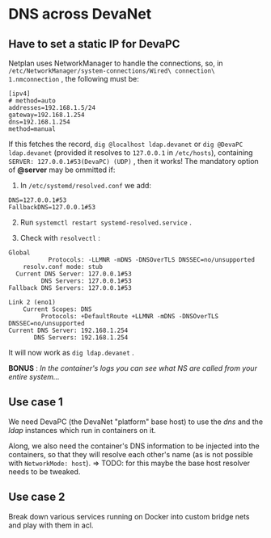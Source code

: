 # DNS across DevaNet

## Have to set a static IP for DevaPC

Netplan uses NetworkManager to handle the connections, so, in `/etc/NetworkManager/system-connections/Wired\ connection\ 1.nmconnection` , the following must be:

```
[ipv4]
# method=auto
addresses=192.168.1.5/24
gateway=192.168.1.254
dns=192.168.1.254
method=manual
```

If this fetches the record, `dig @localhost ldap.devanet` or `dig @DevaPC ldap.devanet` (provided it resolves to `127.0.0.1` in `/etc/hosts`), containing `SERVER: 127.0.0.1#53(DevaPC) (UDP)` , then it works!
The mandatory option of __@server__ may be ommitted if:

1. In `/etc/systemd/resolved.conf` we add:
```
DNS=127.0.0.1#53
FallbackDNS=127.0.0.1#53
```

2. Run `systemctl restart systemd-resolved.service` .

3. Check with `resolvectl` :

```
Global
           Protocols: -LLMNR -mDNS -DNSOverTLS DNSSEC=no/unsupported
    resolv.conf mode: stub
  Current DNS Server: 127.0.0.1#53
         DNS Servers: 127.0.0.1#53
Fallback DNS Servers: 127.0.0.1#53

Link 2 (eno1)
    Current Scopes: DNS
         Protocols: +DefaultRoute +LLMNR -mDNS -DNSOverTLS DNSSEC=no/unsupported
Current DNS Server: 192.168.1.254
       DNS Servers: 192.168.1.254
```

It will now work as `dig ldap.devanet` .

**BONUS** : _In the container's logs you can see what NS are called from your entire system..._

## Use case 1

We need DevaPC (the DevaNet "platform" base host) to use the *dns* and the *ldap* instances which run in containers on it.

Along, we also need the container's DNS information to be injected into the containers, so that they will resolve each other's name (as is not possible with `NetworkMode: host`). => TODO: for this maybe the base host resolver needs to be tweaked.

## Use case 2

Break down various services running on Docker into custom bridge nets and play with them in acl.
